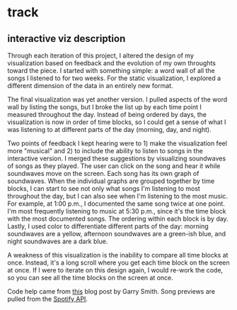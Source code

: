 # track

## interactive viz description

Through each iteration of this project, I altered the design of my visualization based on feedback and the evolution of my own throughts toward the piece. I started with something simple: a word wall of all the songs I listened to for two weeks. For the static visualization, I explored a different dimension of the data in an entirely new format. 

The final visualization was yet another version. I pulled aspects of the word wall by listing the songs, but I broke the list up by each time point I measured throughout the day. Instead of being ordered by days, the visualization is now in order of time blocks, so I could get a sense of what I was listening to at different parts of the day (morning, day, and night). 

Two points of feedback I kept hearing were to 1) make the visualization feel more "musical" and 2) to include the ability to listen to songs in the interactive version. I merged these suggestions by visualizing soundwaves of songs as they played. The user can click on the song and hear it while soundwaves move on the screen. Each song has its own graph of soundwaves. When the individual graphs are grouped together by time blocks, I can start to see not only what songs I'm listening to most throughout the day, but I can also see when I'm listening to the most music. For example, at 1:00 p.m., I documented the same song twice at one point. I'm most frequently listening to music at 5:30 p.m., since it's the time block with the most documented songs. The ordering within each block is by day. Lastly, I used color to differentiate different parts of the day: morning soundwaves are a yellow, afternoon soundwaves are a green-ish blue, and night soundwaves are a dark blue.

A weakness of this visualization is the inability to compare all time blocks at once. Instead, it's a long scroll where you get each time block on the screen at once. If I were to iterate on this design again, I would re-work the code, so you can see all the time blocks on the screen at once.

Code help came from <a href="https://www.bignerdranch.com/blog/music-visualization-with-d3-js/">this</a> blog post by Garry Smith. Song previews are pulled from the <a href="https://developer.spotify.com/documentation/web-api/reference/tracks/get-track/">Spotify API</a>.